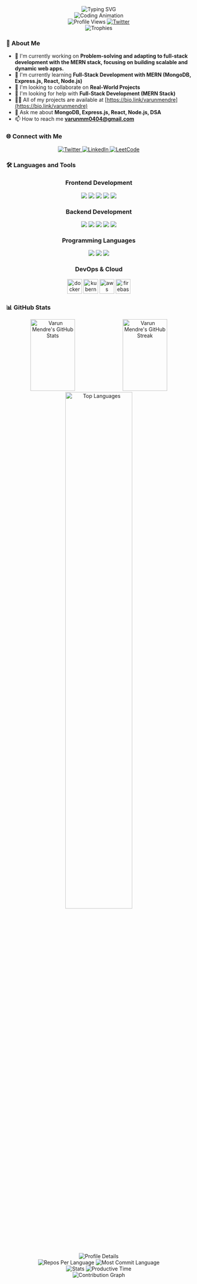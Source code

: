 <div align="center">
  <img src="https://readme-typing-svg.herokuapp.com?font=Fira+Code&weight=500&size=40&pause=1000&color=2E8B57&center=true&vCenter=true&width=600&height=100&lines=Hi+%F0%9F%91%8B%2C+I'm+Varun+Mendre;Full+Stack+Developer;MERN+Stack+Enthusiast" alt="Typing SVG" />
</div>

<div align="center">
  <img src="https://user-images.githubusercontent.com/74038190/235224431-e8c8c12e-6826-47f1-89fb-2ddad83b3abf.gif" alt="Coding Animation" />
</div>

<div align="center">
  <img src="https://komarev.com/ghpvc/?username=varunmendre&label=Profile%20views&color=0e75b6&style=flat" alt="Profile Views" />
  <a href="https://twitter.com/https://x.com/varunmendr35360?t=fhv-08myjweegq5g_kqbew&s=09" target="blank">
    <img src="https://img.shields.io/badge/Twitter-1DA1F2?style=for-the-badge&logo=twitter&logoColor=white" alt="Twitter" />
  </a>
</div>

<div align="center">
  <img src="https://github-profile-trophy.vercel.app/?username=varunmendre&theme=radical&no-frame=false&no-bg=true&margin-w=4" alt="Trophies" />
</div>

### 🚀 About Me
- 🔭 I'm currently working on **Problem-solving and adapting to full-stack development with the MERN stack, focusing on building scalable and dynamic web apps.**
- 🌱 I'm currently learning **Full-Stack Development with MERN (MongoDB, Express.js, React, Node.js)**
- 👯 I'm looking to collaborate on **Real-World Projects**
- 🤝 I'm looking for help with **Full-Stack Development (MERN Stack)**
- 👨‍💻 All of my projects are available at [https://bio.link/varunmendre](https://bio.link/varunmendre)
- 💬 Ask me about **MongoDB, Express.js, React, Node.js, DSA**
- 📫 How to reach me **varunmm0404@gmail.com**

### 🌐 Connect with Me
<div align="center">
  <a href="https://twitter.com/https://x.com/varunmendr35360?t=fhv-08myjweegq5g_kqbew&s=09" target="blank">
    <img src="https://img.shields.io/badge/Twitter-1DA1F2?style=for-the-badge&logo=twitter&logoColor=white" alt="Twitter" />
  </a>
  <a href="https://linkedin.com/in/https://www.linkedin.com/in/varun-mendre-b241b1307/" target="blank">
    <img src="https://img.shields.io/badge/LinkedIn-0077B5?style=for-the-badge&logo=linkedin&logoColor=white" alt="LinkedIn" />
  </a>
  <a href="https://www.leetcode.com/https://leetcode.com/u/varunmendre/" target="blank">
    <img src="https://img.shields.io/badge/-LeetCode-FFA116?style=for-the-badge&logo=LeetCode&logoColor=black" alt="LeetCode" />
  </a>
</div>

### 🛠️ Languages and Tools
<div align="center">
  <h3>Frontend Development</h3>
  <img src="https://img.shields.io/badge/HTML5-E34F26?style=for-the-badge&logo=html5&logoColor=white" />
  <img src="https://img.shields.io/badge/CSS3-1572B6?style=for-the-badge&logo=css3&logoColor=white" />
  <img src="https://img.shields.io/badge/JavaScript-F7DF1E?style=for-the-badge&logo=javascript&logoColor=black" />
  <img src="https://img.shields.io/badge/React-20232A?style=for-the-badge&logo=react&logoColor=61DAFB" />
  <img src="https://img.shields.io/badge/Tailwind_CSS-38B2AC?style=for-the-badge&logo=tailwind-css&logoColor=white" />
</div>

<div align="center">
  <h3>Backend Development</h3>
  <img src="https://img.shields.io/badge/Node.js-43853D?style=for-the-badge&logo=node.js&logoColor=white" />
  <img src="https://img.shields.io/badge/Express.js-404D59?style=for-the-badge&logo=express&logoColor=white" />
  <img src="https://img.shields.io/badge/MongoDB-4EA94B?style=for-the-badge&logo=mongodb&logoColor=white" />
  <img src="https://img.shields.io/badge/MySQL-00000F?style=for-the-badge&logo=mysql&logoColor=white" />
  <img src="https://img.shields.io/badge/PostgreSQL-316192?style=for-the-badge&logo=postgresql&logoColor=white" />
</div>

<div align="center">
  <h3>Programming Languages</h3>
  <img src="https://img.shields.io/badge/C-00599C?style=for-the-badge&logo=c&logoColor=white" />
  <img src="https://img.shields.io/badge/C%2B%2B-00599C?style=for-the-badge&logo=c%2B%2B&logoColor=white" />
  <img src="https://img.shields.io/badge/PHP-777BB4?style=for-the-badge&logo=php&logoColor=white" />
</div>

<div align="center">
  <h3>DevOps & Cloud</h3>
  <img src="https://cdn.jsdelivr.net/gh/devicons/devicon/icons/docker/docker-plain-wordmark.svg" height="40" alt="docker logo" />
  <img src="https://cdn.jsdelivr.net/gh/devicons/devicon/icons/kubernetes/kubernetes-plain.svg" height="40" alt="kubernetes logo" />
  <img src="https://cdn.jsdelivr.net/gh/devicons/devicon/icons/amazonwebservices/amazonwebservices-line-wordmark.svg" height="40" alt="aws logo" />
  <img src="https://cdn.jsdelivr.net/gh/devicons/devicon/icons/firebase/firebase-plain-wordmark.svg" height="40" alt="firebase logo" />
</div>

### 📊 GitHub Stats
<div align="center">
  <img width="49%" height="195px" src="https://github-readme-stats.vercel.app/api?username=varunmendre&show_icons=true&count_private=true&hide_border=true&title_color=2E8B57&icon_color=2E8B57&text_color=c9d1d9&bg_color=0d1117" alt="Varun Mendre's GitHub Stats" />
  <img width="49%" height="195px" src="https://github-readme-streak-stats.herokuapp.com/?user=varunmendre&theme=radical&hide_border=true" alt="Varun Mendre's GitHub Streak" />
</div>

<div align="center">
  <img width="60%" src="https://github-readme-stats.vercel.app/api/top-langs/?username=varunmendre&layout=compact&hide_border=true&title_color=2E8B57&text_color=c9d1d9&bg_color=0d1117" alt="Top Languages" />
</div>

<div align="center">
  <img src="https://github-profile-summary-cards.vercel.app/api/cards/profile-details?username=varunmendre&theme=radical" alt="Profile Details" />
</div>

<div align="center">
  <img src="https://github-profile-summary-cards.vercel.app/api/cards/repos-per-language?username=varunmendre&theme=radical" alt="Repos Per Language" />
  <img src="https://github-profile-summary-cards.vercel.app/api/cards/most-commit-language?username=varunmendre&theme=radical" alt="Most Commit Language" />
</div>

<div align="center">
  <img src="https://github-profile-summary-cards.vercel.app/api/cards/stats?username=varunmendre&theme=radical" alt="Stats" />
  <img src="https://github-profile-summary-cards.vercel.app/api/cards/productive-time?username=varunmendre&theme=radical" alt="Productive Time" />
</div>

<div align="center">
  <img src="https://github-readme-activity-graph.vercel.app/graph?username=varunmendre&theme=radical&hide_border=true" alt="Contribution Graph" />
</div>
